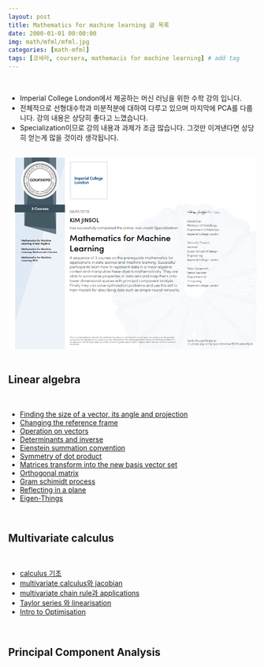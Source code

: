 ```yaml
---
layout: post
title: Mathematics for machine learning 글 목록
date: 2000-01-01 00:00:00
img: math/mfml/mfml.jpg
categories: [math-mfml] 
tags: [코세라, coursera, mathemacis for machine learning] # add tag
---
```


<br>

- Imperial College London에서 제공하는 머신 러닝을 위한 수학 강의 입니다.
- 전체적으로 선형대수학과 미분적분에 대하여 다루고 있으며 마지막에 PCA를 다룹니다. 강의 내용은 상당히 좋다고 느꼈습니다.
- Specialization이므로 강의 내용과 과제가 조금 많습니다. 그것만 이겨낸다면 상당히 얻는게 많을 것이라 생각됩니다.

<br>
<center><img src="../assets/img/certification/imperial_college_mfml.png" alt="Drawing" style="width: 800px;"/></center>
<br>

## **Linear algebra**

<br>

- [Finding the size of a vector, its angle and projection](https://gaussian37.github.io/math-mfml-1/)
- [Changing the reference frame](https://gaussian37.github.io/ml-la-Changing-the-reference-frame/)
- [Operation on vectors](https://gaussian37.github.io/ml-la-Operation-on-vectors/)
- [Determinants and inverse](https://gaussian37.github.io/ml-la-Determinants-and-inverse/)
- [Eienstein summation convention](https://gaussian37.github.io/math-la-einstein_summation_convention/)
- [Symmetry of dot product](https://gaussian37.github.io/math-la-symmetry_of_dot_product/)
- [Matrices transform into the new basis vector set](https://gaussian37.github.io/math-la-matrices_transform_into_the_new_basis_vector_set/)
- [Orthogonal matrix](https://gaussian37.github.io/math-la-orthogonal_matrix/)
- [Gram schimidt process](https://gaussian37.github.io/math-la-gram_schmidt_process/)
- [Reflecting in a plane](https://gaussian37.github.io/math-la-reflecting_in_a_plane/)
- [Eigen-Things](https://gaussian37.github.io/math-mfml-eigenthings/)

<br>

## **Multivariate calculus**

<br>

- [calculus 기초](https://gaussian37.github.io/math-mfml-basic_calculus)
- [multivariate calculus와 jacobian](https://gaussian37.github.io/math-mfml-multivariate_calculus_and_jacobian/)
- [multivariate chain rule과 applications](https://gaussian37.github.io/math-mfml-multivariate_chain_rule_and_applications/)
- [Taylor series 와 linearisation](https://gaussian37.github.io/math-mfml-taylor_series_and_linearisation/)
- [Intro to Optimisation](https://gaussian37.github.io/math-mfml-intro_to_optimisation/)

<br>

## **Principal Component Analysis**

<br>




